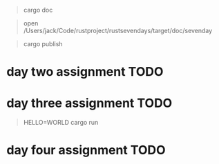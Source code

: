 > cargo doc

> open /Users/jack/Code/rustproject/rustsevendays/target/doc/sevenday

> cargo publish

# day two assignment TODO
# day three assignment TODO

> HELLO=WORLD cargo run
# day four assignment TODO